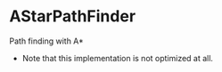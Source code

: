 AStarPathFinder
===============

Path finding with A*

 - Note that this implementation is not optimized at all.
